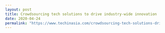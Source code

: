 ```yaml
---
layout: post
title: Crowdsourcing tech solutions to drive industry-wide innovation 
date: 2020-04-24
permalink: "https://www.techinasia.com/crowdsourcing-tech-solutions-drive-industrywide-innovation"
---
```

